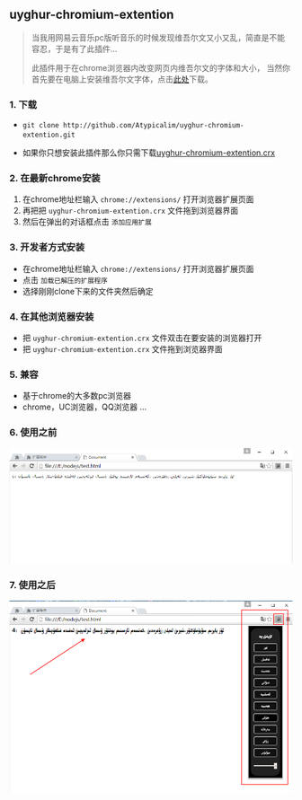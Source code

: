 ## uyghur-chromium-extention




> 当我用网易云音乐pc版听音乐的时候发现维吾尔文又小又乱，简直是不能容忍，于是有了此插件...
>
> 此插件用于在chrome浏览器内改变网页内维吾尔文的字体和大小，
> 当然你首先要在电脑上安装维吾尔文字体，点击[此处](http://ime.izda.com/)下载。




### 1. 下载

* `git clone http://github.com/Atypicalim/uyghur-chromium-extention.git`

* 如果你只想安装此插件那么你只需下载[uyghur-chromium-extention.crx](http://github.com/Atypicalim/uyghur-chromium-extention)

### 2. 在最新chrome安装

1. 在chrome地址栏输入 `chrome://extensions/` 打开浏览器扩展页面
2. 再把把 `uyghur-chromium-extention.crx` 文件拖到浏览器界面
3. 然后在弹出的对话框点击 `添加应用扩展`


### 3. 开发者方式安装

* 在chrome地址栏输入 `chrome://extensions/` 打开浏览器扩展页面
* 点击 `加载已解压的扩展程序`
* 选择刚刚clone下来的文件夹然后确定


### 4. 在其他浏览器安装

* 把 `uyghur-chromium-extention.crx` 文件双击在要安装的浏览器打开
* 把 `uyghur-chromium-extention.crx` 文件拖到浏览器界面



### 5. 兼容

* 基于chrome的大多数pc浏览器
* chrome，UC浏览器，QQ浏览器 ...


### 6. 使用之前

![before](https://raw.githubusercontent.com/Atypicalim/uyghur-chromium-extention/master/images/before.png)

### 7. 使用之后

![before](https://raw.githubusercontent.com/Atypicalim/uyghur-chromium-extention/master/images/after.png)
